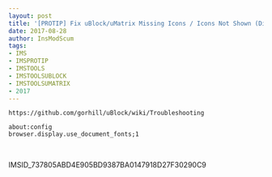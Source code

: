 ```yaml
---
layout: post
title: '[PROTIP] Fix uBlock/uMatrix Missing Icons / Icons Not Shown (Displaying) Properly / Hex Numbers Instead of Icons (Firefox)'
date: 2017-08-28
author: InsModScum
tags:
- IMS
- IMSPROTIP
- IMSTOOLS
- IMSTOOLSUBLOCK
- IMSTOOLSUMATRIX
- 2017
---
```


```
https://github.com/gorhill/uBlock/wiki/Troubleshooting

about:config
browser.display.use_document_fonts;1
```

<br>

IMSID_737805ABD4E905BD9387BA0147918D27F30290C9

<br>